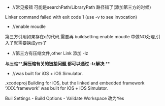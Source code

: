* //常见报错 可能是searchPath/LibraryPath 路径错了(添加第三方的时候)

 Linker command failed with exit code 1 (use -v to see invocation)



* //enable moudle

第三方引用如果存在c的代码,需要再 buildsetting enable moudle 中做NO处理,引入了就需要换成yes了



* //第三方有压缩文件,other Link 添加 -lz

与压缩**,**解压缩有关的链接问题**,**都可以通过 **-lz**解决**.**



* //was built for iOS + iOS Simulator.

.xcodeproj Building for iOS, but the linked and embedded framework ‘XXX.framework' was built for iOS + iOS Simulator.



Buil Settings - Build Options - Validate Workspace 改为Yes

